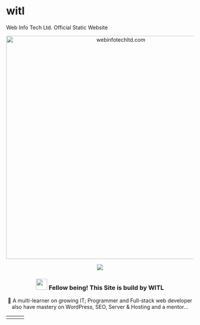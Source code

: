 # witl
Web Info Tech Ltd. Official Static Website 
<!-- Hero -->
<p align="center">
  <a href="https://webinfotechltd.com/" target="_blank" rel="noopener">
    <img width="600" src="https://github.com/muhimahi/witl/assets/63067849/ce37714a-8328-4897-a250-6dfa999ac0d1" title="webinfotechltd.com" 
         alt="webinfotechltd.com">
  </a>
</p>
<!-- important links -->
<p align="center">
  <!-- Sites Views -->
  <a href="https://muhimahi.com" target="_blank" rel="noopener">
  <img width="" src="https://komarev.com/ghpvc/?username=muhimahi&style=flat">
  </a>
<!-- Header Text -->
<div align="center">
  <h3><img src = "https://raw.githubusercontent.com/MartinHeinz/MartinHeinz/master/wave.gif" width = 30px> Fellow being! This Site is build by WITL</h3> 
  
  🤖 A multi-learner on growing IT; Programmer and Full-stack web developer also have mastery on WordPress, SEO, Server & Hosting and a mentor…
</div>

<table><tr><td valign="top" width="33%">
